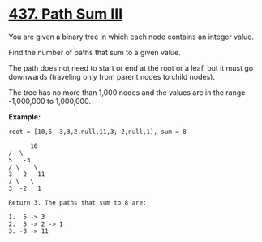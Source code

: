 # [437. Path Sum III](https://leetcode.com/problems/path-sum-iii/)

You are given a binary tree in which each node contains an integer value.

Find the number of paths that sum to a given value.

The path does not need to start or end at the root or a leaf, but it must go downwards (traveling only from parent nodes to child nodes).

The tree has no more than 1,000 nodes and the values are in the range -1,000,000 to 1,000,000.

**Example:**

    root = [10,5,-3,3,2,null,11,3,-2,null,1], sum = 8

          10
    /  \
    5   -3
    / \    \
    3   2   11
    / \   \
    3  -2   1

    Return 3. The paths that sum to 8 are:

    1.  5 -> 3
    2.  5 -> 2 -> 1
    3. -3 -> 11
